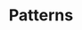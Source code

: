 ---
title: Patterns
linkTitle: Patterns
description: >
    Modern application patterns and related resources.
menu:
    main:
        parent: "sections"
        weight: 2
---